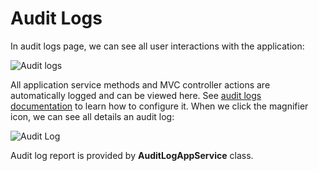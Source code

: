 # Audit Logs

In audit logs page, we can see all user interactions with the
application:

<img src="D:/Github/documents/docs/en/images/audit-logs-core-3.png" alt="Audit logs" class="img-thumbnail" />

All application service methods and MVC controller actions are
automatically logged and can be viewed here. See [audit logs
documentation](https://aspnetboilerplate.com/Pages/Documents/Audit-Logging)
to learn how to configure it. When we click the magnifier icon, we can
see all details an audit log:

<img src="D:/Github/documents/docs/en/images/audit-logs-detail-1.png" alt="Audit Log" class="img-thumbnail" />

Audit log report is provided by **AuditLogAppService** class.